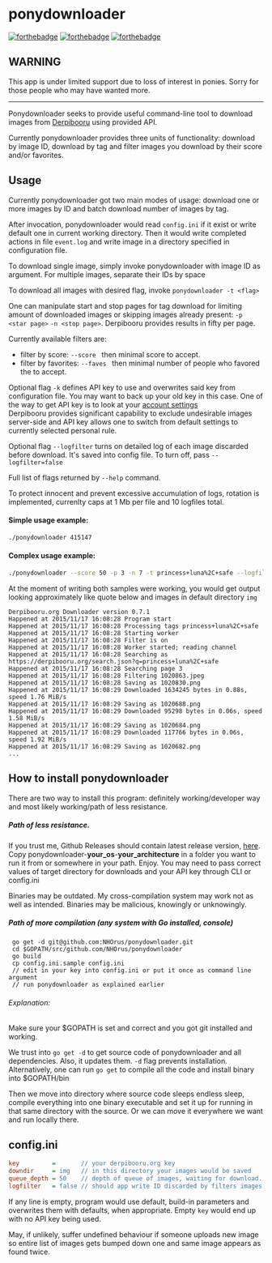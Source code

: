 ponydownloader
==============

[![forthebadge](http://forthebadge.com/images/badges/fuck-it-ship-it.svg)](http://forthebadge.com) [![forthebadge](http://forthebadge.com/images/badges/oooo-kill-em.svg)](http://forthebadge.com) [![forthebadge](http://forthebadge.com/images/badges/uses-badges.svg)](http://forthebadge.com)

WARNING
-------

This app is under limited support due to loss of interest in ponies. Sorry for those people who may have wanted more.

---

Ponydownloader seeks to provide useful command-line tool to download images from [Derpibooru](https://derpibooru.org) using provided API.

Currently ponydownloader provides three units of functionality: download by image ID, download by tag and filter images you download by their score and/or favorites.

Usage
-----

Currently ponydownloader got two main modes of usage: download one or more images by ID and batch download number of images by tag.

After invocation, ponydownloader would read `config.ini` if it exist or write default one in current working directory. Then it would write completed actions in file `event.log` and write image in a directory specified in configuration file.

To download single image, simply invoke ponydownloader with image ID as argument. For multiple images, separate their IDs by space

To download all images with desired flag, invoke `ponydownloader -t <flag>`

One can manipulate start and stop pages for tag download for limiting amount of downloaded images or skipping images already present: `-p <star page>` `-n <stop page>`. Derpibooru provides results in fifty per page. 

Currently available filters are:
-  filter by score: `--score ` then minimal score to accept.
-  filter by favorites: `--faves ` then minimal number of people who favored the to accept.

Optional flag `-k` defines API key to use and overwrites said key from configuration file. You may want to back up your old key in this case. One of the way to get API key is to look at your [account settings](https://derpibooru.org/users/edit)  
Derpibooru provides significant capability to exclude undesirable images server-side and API key allows one to switch from default settings to currently selected personal rule.

Optional flag `--logfilter` turns on detailed log of each image discarded before download. It's saved into config file. To turn off, pass `--logfilter=false`

Full list of flags returned by `--help` command.

To protect innocent and prevent excessive accumulation of logs, rotation is implemented, currenlty caps at 1 Mb per file and 10 logfiles total.

#### Simple usage example:
```bash
./ponydownloader 415147
```

#### Complex usage example:
```bash
./ponydownloader --score 50 -p 3 -n 7 -t princess+luna%2C+safe --logfilter=true
```
At the moment of writing both samples were working, you would get output looking approximately like quote below and images in default directory `img`

```
Derpibooru.org Downloader version 0.7.1
Happened at 2015/11/17 16:08:28 Program start
Happened at 2015/11/17 16:08:28 Processing tags princess+luna%2C+safe
Happened at 2015/11/17 16:08:28 Starting worker
Happened at 2015/11/17 16:08:28 Filter is on
Happened at 2015/11/17 16:08:28 Worker started; reading channel
Happened at 2015/11/17 16:08:28 Searching as https://derpibooru.org/search.json?q=princess+luna%2C+safe
Happened at 2015/11/17 16:08:28 Searching page 3
Happened at 2015/11/17 16:08:28 Filtering 1020863.jpeg
Happened at 2015/11/17 16:08:28 Saving as 1020830.png
Happened at 2015/11/17 16:08:29 Downloaded 1634245 bytes in 0.88s, speed 1.76 MiB/s
Happened at 2015/11/17 16:08:29 Saving as 1020688.png
Happened at 2015/11/17 16:08:29 Downloaded 95298 bytes in 0.06s, speed 1.58 MiB/s
Happened at 2015/11/17 16:08:29 Saving as 1020684.png
Happened at 2015/11/17 16:08:29 Downloaded 117766 bytes in 0.06s, speed 1.92 MiB/s
Happened at 2015/11/17 16:08:29 Saving as 1020682.png
...
```

## How to install ponydownloader

There are two way to install this program: definitely working/developer way and most likely working/path of less resistance.

##### Path of less resistance.

If you trust me, Github Releases should contain latest release version, [here](https://github.com/NHOrus/ponydownloader/releases). Copy ponydownloader-**your_os**-**your_architecture** in a folder you want to run it from or somewhere in your path. Enjoy. You may need to pass correct values of target directory for downloads and your API key through CLI or config.ini

Binaries may be outdated. My cross-compilation system may work not as well as intended. Binaries may be malicious, knowingly or unknowingly.

##### Path of more compilation (any system with Go installed, console)

```
 go get -d git@github.com:NHOrus/ponydownloader.git
 cd $GOPATH/src/github.com/NHOrus/ponydownloader
 go build
 cp config.ini.sample config.ini
 // edit in your key into config.ini or put it once as command line argument
 // run ponydownloader as explained earlier
``` 

###### Explanation:

Make sure your $GOPATH is set and correct and you got git installed and working.

We trust into `go get -d` to get source code of ponydownloader and all dependencies. Also, it updates them. `-d` flag  prevents installation. Alternatively, one can run `go get` to compile all the code and install binary into $GOPATH/bin 

Then we move into directory where source code sleeps endless sleep, compile everything into one binary executable and set it up for running in that same directory with the source. Or we can move it everywhere we want and run locally there.

config.ini
----------

```config.ini
key			=		// your derpibooru.org key
downdir		= img	// in this directory your images would be saved
queue_depth	= 50	// depth of queue of images, waiting for download. Default value - one search page
logfilter	= false	// should app write ID discarded by filters images in log
``` 

If any line is empty, program would use default, build-in parameters and overwrites them with defaults, when appropriate. Empty `key` would end up with no API key being used.

May, if unlikely, suffer undefined behaviour if someone uploads new image so entire list of images gets bumped down one and same image appears as found twice. 
